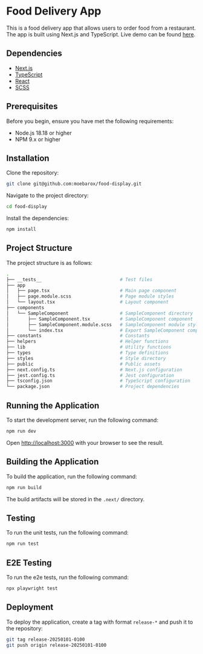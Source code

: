 # Food Delivery App

This is a food delivery app that allows users to order food from a restaurant. The app is built using Next.js and TypeScript. Live demo can be found [here](https://food-display-5encwpats-hendra-arfiansyahs-projects.vercel.app/).

## Dependencies

- [Next.js](https://nextjs.org/)
- [TypeScript](https://www.typescriptlang.org/)
- [React](https://reactjs.org/)
- [SCSS](https://sass-lang.com/)

## Prerequisites

Before you begin, ensure you have met the following requirements:

- Node.js 18.18 or higher
- NPM 9.x or higher

## Installation

Clone the repository:

```bash
git clone git@github.com:moebarox/food-display.git
```

Navigate to the project directory:

```bash
cd food-display
```

Install the dependencies:

```bash
npm install
```

## Project Structure

The project structure is as follows:

```bash
.
├── __tests__                             # Test files
├── app
│   ├── page.tsx                          # Main page component
│   ├── page.module.scss                  # Page module styles
│   └── layout.tsx                        # Layout component
├── components
│   └── SampleComponent                   # SampleComponent directory
│       ├── SampleComponent.tsx           # SampleComponent component
│       ├── SampleComponent.module.scss   # SampleComponent module styles
│       └── index.tsx                     # Export SampleComponent component
├── constants                             # Constants
├── helpers                               # Helper functions
├── lib                                   # Utility functions
├── types                                 # Type definitions
├── styles                                # Style directory
├── public                                # Public assets
├── next.config.ts                        # Next.js configuration
├── jest.config.ts                        # Jest configuration
├── tsconfig.json                         # TypeScript configuration
└── package.json                          # Project dependencies
```

## Running the Application

To start the development server, run the following command:

```bash
npm run dev
```

Open [http://localhost:3000](http://localhost:3000) with your browser to see the result.

## Building the Application

To build the application, run the following command:

```bash
npm run build
```

The build artifacts will be stored in the `.next/` directory.

## Testing

To run the unit tests, run the following command:

```bash
npm run test
```

## E2E Testing

To run the e2e tests, run the following command:

```bash
npx playwright test
```

## Deployment

To deploy the application, create a tag with format `release-*` and push it to the repository:

```bash
git tag release-20250101-0100
git push origin release-20250101-0100
```

